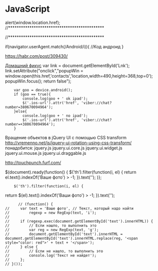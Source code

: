 # JavaScript
 alert(window.location.href);
 //*********************************************
 <script>function init() {
    $('a').addClass('ajax');
}</script>
<script src="/jquery.js" async onload="init()"></script>
  //*********************************************

 if(navigator.userAgent.match(/Android/i)){
   //Код андроид
}
 
 https://habr.com/post/309430/
 
 <a href="https://shookes.com/upper/upper.php" target="_blank" onclick="this.href=\'fhdhdfhfd.html\'">Домашний фикус</a>
  var link = document.getElementById('Lnk');
        link.setAttribute("onclick","popupWin = window.open(this.href,'contacts','location,width=490,height=368,top=0'); popupWin.focus(); return false");



        var goo = device.android();
        if (goo == true){
            console.log(goo + ' ok ipad');
            $('.ios-url').attr('href', 'viber://chat?number=380670094964');
		}else{
            console.log(goo + ' no ipad');
            $('.ios-url').attr('href', 'viber://chat?number=+380670094964');
		}

 
 
 Вращение объектов в jQuery UI с помощью CSS transform
 http://vremenno.net/js/jquery-ui-rotation-using-css-transform/
 понадобится:
jquery.js
jquery.ui.core.js
jquery.ui.widget.js
jquery.ui.mouse.js
jquery.ui.draggable.js


 http://touchpunch.furf.com/
 
 $(document).ready(function() {
        $('th').filter(function(i, el) {
            return el.text().indexOf('Ваше фото') > -1;
        }).text('');
        )};
        
        
        $('th').filter(function(i, el) {
  return $(el).text().indexOf('Ваши фото') > -1;
}).text('');
        
          // (function() {
    //     var text = 'Ваше фото', // Текст, который надо найти
    //         regexp = new RegExp(text, 'i');
    //
    //     if (regexp.exec(document.getElementById('text').innerHTML)) {
    //         // Если нашло, то выполнить это
    //         var reg = new RegExp(text, 'g');
    //         document.getElementById('text').innerHTML = document.getElementById('text').innerHTML.replace(reg, '<span style="color: red">' + text + '</span>');
    //     } else {
    //         // Если не нашло, то выполнить это
    //         console.log('Текст не найдет');
    //     };
    // }());
